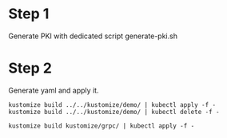 # Step 1

Generate PKI with dedicated script generate-pki.sh

# Step 2

Generate yaml and apply it.

```
kustomize build ../../kustomize/demo/ | kubectl apply -f -
kustomize build ../../kustomize/demo/ | kubectl delete -f -

kustomize build kustomize/grpc/ | kubectl apply -f -
```
